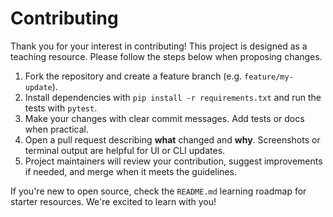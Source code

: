 # Contributing

Thank you for your interest in contributing! This project is designed as a teaching resource. Please follow the steps below when proposing changes.

1. Fork the repository and create a feature branch (e.g. `feature/my-update`).
2. Install dependencies with `pip install -r requirements.txt` and run the tests with `pytest`.
3. Make your changes with clear commit messages. Add tests or docs when practical.
4. Open a pull request describing **what** changed and **why**. Screenshots or terminal output are helpful for UI or CLI updates.
5. Project maintainers will review your contribution, suggest improvements if needed, and merge when it meets the guidelines.

If you're new to open source, check the `README.md` learning roadmap for starter resources. We're excited to learn with you!
